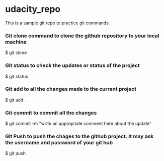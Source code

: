 # udacity_repo
This is a sample git repo to practice git commands.

### Git clone command to clone the github repository to your local machine
$ git clone 

### Git status to check the updates or status of the project
$ git status

### Git add to all the changes made to the current project
$ git add .

### Git commit to commit all the changes 
$ git commit -m "write an appropriate comment here about the update"

### Git Push to push the chages to the github project. It may ask the username and password of your git hub
$ git push
